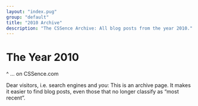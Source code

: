 ```yaml
---
layout: "index.pug"
group: "default"
title: "2010 Archive"
description: "The CSSence Archive: All blog posts from the year 2010."
---
```


# The Year 2010
^ … on CSSence.com

Dear visitors, i.e. search engines and _you_: This is an archive page.
It makes it easier to find blog posts, even those that no longer classify as “most recent”.
